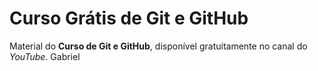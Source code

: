 # Curso Grátis de Git e GitHub
Material do **Curso de Git e GitHub**, disponível gratuitamente no canal do *YouTube*.
Gabriel
